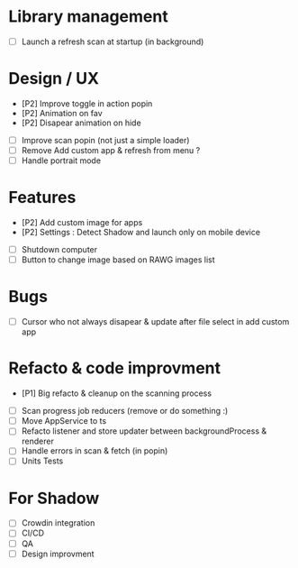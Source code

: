 

# Library management
- [ ] Launch a refresh scan at startup (in background)

# Design / UX
- [P2] Improve toggle in action popin
- [P2] Animation on fav
- [P2] Disapear animation on hide
- [ ] Improve scan popin (not just a simple loader)
- [ ] Remove Add custom app & refresh from menu ?
- [ ] Handle portrait mode

# Features
- [P2] Add custom image for apps
- [P2] Settings : Detect Shadow and launch only on mobile device
- [ ] Shutdown computer
- [ ] Button to change image based on RAWG images list

# Bugs
- [ ] Cursor who not always disapear & update after file select in add custom app

# Refacto & code improvment
- [P1] Big refacto & cleanup on the scanning process
- [ ] Scan progress job reducers (remove or do something :)
- [ ] Move AppService to ts
- [ ] Refacto listener and store updater between backgroundProcess & renderer
- [ ] Handle errors in scan & fetch (in popin)
- [ ] Units Tests

# For Shadow
- [ ] Crowdin integration
- [ ] CI/CD
- [ ] QA
- [ ] Design improvment